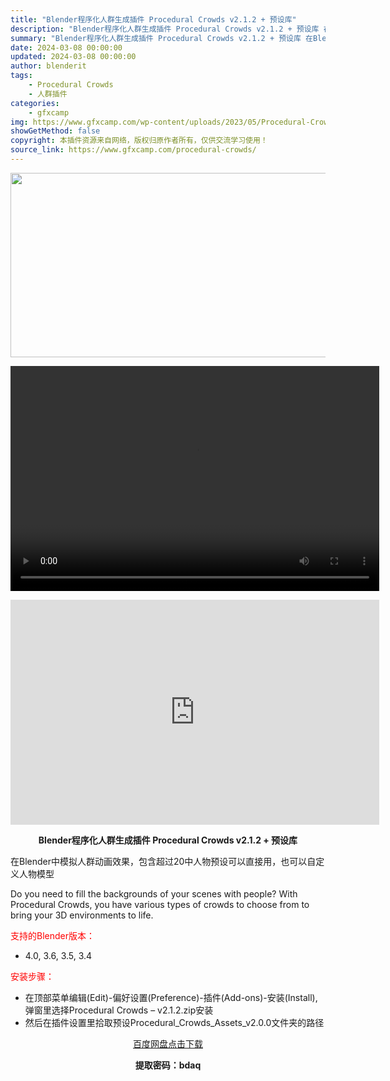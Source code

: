 ```yaml
---
title: "Blender程序化人群生成插件 Procedural Crowds v2.1.2 + 预设库"
description: "Blender程序化人群生成插件 Procedural Crowds v2.1.2 + 预设库 在Blender中模拟人群动画效果，包含超过20中人物预设可以直接用，也可以自定义人物模型 Do you..."
summary: "Blender程序化人群生成插件 Procedural Crowds v2.1.2 + 预设库 在Blender中模拟人群动画效果，包含超过20中人物预设可以直接用，也可以自定义人物模型 Do you..."
date: 2024-03-08 00:00:00
updated: 2024-03-08 00:00:00
author: blenderit
tags: 
    - Procedural Crowds
    - 人群插件
categories:
    - gfxcamp
img: https://www.gfxcamp.com/wp-content/uploads/2023/05/Procedural-Crowds.jpg
showGetMethod: false
copyright: 本插件资源来自网络，版权归原作者所有，仅供交流学习使用！
source_link: https://www.gfxcamp.com/procedural-crowds/
---
```

<div><p><img decoding="async" class="aligncenter size-full wp-image-112575" src="https://www.gfxcamp.com/wp-content/uploads/2023/05/Procedural-Crowds.jpg" data-src="https://www.gfxcamp.com/wp-content/uploads/2023/05/Procedural-Crowds.jpg" alt="" width="590" height="295" data-srcset="https://www.gfxcamp.com/wp-content/uploads/2023/05/Procedural-Crowds.jpg 590w, https://www.gfxcamp.com/wp-content/uploads/2023/05/Procedural-Crowds-150x75.jpg 150w" data-sizes="(max-width: 590px) 100vw, 590px"><br>
</p><center><div style="width: 590px;" class="wp-video"><!--[if lt IE 9]><script>document.createElement('video');</script><![endif]-->
<video class="wp-video-shortcode" id="video-112574-1" width="590" height="360" preload="true" controls="controls"><source type="video/mp4" src="https://cloud.video.taobao.com//play/u/80049544/p/2/e/6/t/1/452107240306.mp4?_=1"></source><a href="https://cloud.video.taobao.com//play/u/80049544/p/2/e/6/t/1/452107240306.mp4">https://cloud.video.taobao.com//play/u/80049544/p/2/e/6/t/1/452107240306.mp4</a></video></div></center><p style="text-align: center;"><iframe loading="lazy" src="https://player.youku.com/embed/XNTk2ODEzMzgzMg==" width="590" height="360" frameborder="0" allowfullscreen="allowfullscreen" data-mce-fragment="1"></iframe></p><p style="text-align: center;"><strong>Blender程序化人群生成插件 Procedural Crowds v2.1.2 + 预设库</strong></p><p style="text-align: left;">在Blender中模拟人群动画效果，包含超过20中人物预设可以直接用，也可以自定义人物模型</p><p>Do you need to fill the backgrounds of your scenes with people? With Procedural Crowds, you have various types of crowds to choose from to bring your 3D environments to life.</p><p style="text-align: left;"><span style="color: #ff0000;">支持的Blender版本：</span></p><ul>
<li style="text-align: left;">4.0, 3.6, 3.5, 3.4</li>
</ul><p style="text-align: left;"><span style="color: #ff0000;">安装步骤：</span></p><ul>
<li>在顶部菜单编辑(Edit)-偏好设置(Preference)-插件(Add-ons)-安装(Install),弹窗里选择Procedural Crowds – v2.1.2.zip安装</li>
<li>然后在插件设置里拾取预设Procedural_Crowds_Assets_v2.0.0文件夹的路径</li>
</ul><p style="text-align: center;"><a class="maxbutton-3 maxbutton maxbutton-baidu" target="_blank" rel="noopener" href="https://pan.baidu.com/s/1sucgqq8rLq1_6ShkeoCiWQ?pwd=bdaq"><span class="mb-text">百度网盘点击下载</span></a></p><p style="text-align: center;"><strong>提取密码：bdaq</strong></p></div>